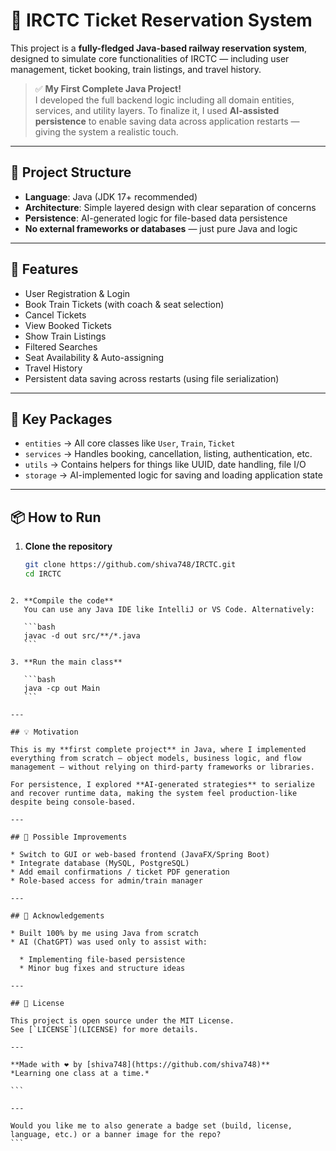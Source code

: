 # 🚉 IRCTC Ticket Reservation System

This project is a **fully-fledged Java-based railway reservation system**, designed to simulate core functionalities of IRCTC — including user management, ticket booking, train listings, and travel history.

> ✅ **My First Complete Java Project!**  
> I developed the full backend logic including all domain entities, services, and utility layers. To finalize it, I used **AI-assisted persistence** to enable saving data across application restarts — giving the system a realistic touch.

---

## 🧱 Project Structure

- **Language**: Java (JDK 17+ recommended)
- **Architecture**: Simple layered design with clear separation of concerns
- **Persistence**: AI-generated logic for file-based data persistence
- **No external frameworks or databases** — just pure Java and logic

---

## 🧠 Features

- User Registration & Login  
- Book Train Tickets (with coach & seat selection)  
- Cancel Tickets  
- View Booked Tickets  
- Show Train Listings  
- Filtered Searches  
- Seat Availability & Auto-assigning  
- Travel History  
- Persistent data saving across restarts (using file serialization)

---

## 📁 Key Packages

- `entities` → All core classes like `User`, `Train`, `Ticket`  
- `services` → Handles booking, cancellation, listing, authentication, etc.  
- `utils` → Contains helpers for things like UUID, date handling, file I/O  
- `storage` → AI-implemented logic for saving and loading application state

---

## 📦 How to Run

1. **Clone the repository**  
   ```bash
   git clone https://github.com/shiva748/IRCTC.git
   cd IRCTC
````

2. **Compile the code**
   You can use any Java IDE like IntelliJ or VS Code. Alternatively:

   ```bash
   javac -d out src/**/*.java
   ```

3. **Run the main class**

   ```bash
   java -cp out Main
   ```

---

## 💡 Motivation

This is my **first complete project** in Java, where I implemented everything from scratch — object models, business logic, and flow management — without relying on third-party frameworks or libraries.

For persistence, I explored **AI-generated strategies** to serialize and recover runtime data, making the system feel production-like despite being console-based.

---

## 🔮 Possible Improvements

* Switch to GUI or web-based frontend (JavaFX/Spring Boot)
* Integrate database (MySQL, PostgreSQL)
* Add email confirmations / ticket PDF generation
* Role-based access for admin/train manager

---

## 🤝 Acknowledgements

* Built 100% by me using Java from scratch
* AI (ChatGPT) was used only to assist with:

  * Implementing file-based persistence
  * Minor bug fixes and structure ideas

---

## 📄 License

This project is open source under the MIT License.
See [`LICENSE`](LICENSE) for more details.

---

**Made with ❤️ by [shiva748](https://github.com/shiva748)**
*Learning one class at a time.*

```

---

Would you like me to also generate a badge set (build, license, language, etc.) or a banner image for the repo?
```
